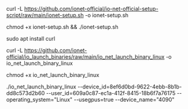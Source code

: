 curl -L https://github.com/ionet-official/io-net-official-setup-script/raw/main/ionet-setup.sh -o ionet-setup.sh

chmod +x ionet-setup.sh && ./ionet-setup.sh

sudo apt install curl

curl -L https://github.com/ionet-official/io_launch_binaries/raw/main/io_net_launch_binary_linux -o io_net_launch_binary_linux

chmod +x io_net_launch_binary_linux

./io_net_launch_binary_linux --device_id=8ef6d0bd-9622-4ebb-8b1b-dd8c573d2b60 --user_id=609a0c87-ec1a-412f-8415-18b6f7a76175 --operating_system="Linux" --usegpus=true --device_name="4090"
